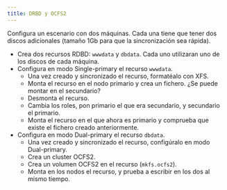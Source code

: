 ```yaml
---
title: DRBD y OCFS2
---
```


Configura un escenario con dos máquinas. Cada una tiene que tener dos discos adicionales (tamaño 1Gb para que la sincronización sea rápida).

* Crea dos recursos RDBD: `wwwdata` y `dbdata`. Cada uno utilizaran uno de los discos de cada máquina.
* Configura en modo Single-primary el recurso `wwwdata`. 
    * Una vez creado y sincronizado el recurso, formatéalo con XFS.
    * Monta el recurso en el nodo primario y crea un fichero. ¿Se puede montar en el secundario?
    * Desmonta el recurso.
    * Cambia los roles, pon primario el que era secundario, y secundario el primario. 
    * Monta el recurso en el que ahora es primario y comprueba que existe el fichero creado anteriormente.
* Configura en modo Dual-primary el recurso `dbdata`.
    * Una vez creado y sincronizado el recurso, configúralo en modo Dual-primary.
    * Crea un cluster OCFS2.
    * Crea un volumen OCFS2 en el recurso (`mkfs.ocfs2`).
    * Monta en los nodos el recurso, y prueba a escribir en los dos al mismo tiempo.
    
